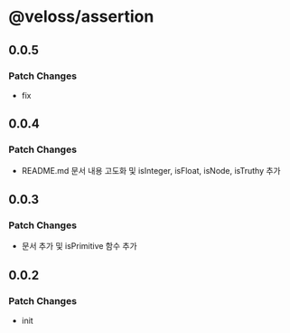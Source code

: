 # @veloss/assertion

## 0.0.5

### Patch Changes

- fix

## 0.0.4

### Patch Changes

- README.md 문서 내용 고도화 및 isInteger, isFloat, isNode, isTruthy 추가

## 0.0.3

### Patch Changes

- 문서 추가 및 isPrimitive 함수 추가

## 0.0.2

### Patch Changes

- init
